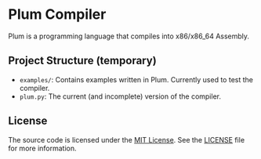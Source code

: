 # Plum Compiler
Plum is a programming language that compiles into x86/x86_64 Assembly.

## Project Structure (temporary)
* `examples/`: Contains examples written in Plum. Currently used to test the compiler.
* `plum.py`: The current (and incomplete) version of the compiler.

## License
The source code is licensed under the [MIT License](http://opensource.org/licenses/MIT).
See the [LICENSE](LICENSE) file for more information.